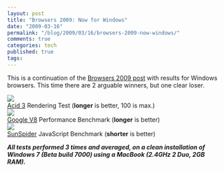 ```yaml
---
layout: post
title: "Browsers 2009: Now for Windows"
date: "2009-03-16"
permalink: "/blog/2009/03/16/browsers-2009-now-windows/"
comments: true
categories: tech
published: true
tags: 
---
```


This is a continuation of the [Browsers 2009 post](/blog/2009/03/11/browsers-2009-we-have-winner/) with results for Windows browsers. 
This time there are 2 arguable winners, but one clear loser.

<!-- more -->

<div class="figure">
<img src="/images/illustrations/2009-03-16/browsers-2009-now-windows-1-Acid3.png">
<div class="legend">
<a href="http://acid3.acidtests.org/">Acid 3</a> Rendering Test (<strong>longer</strong> is better, 100 is max.)
</div>
</div>


<div class="figure">
<img src="/images/illustrations/2009-03-16/browsers-2009-now-windows-2-V8.png">
<div class="legend">
<a href="http://v8.googlecode.com/svn/data/benchmarks/v3/run.html">Google V8</a> Performance Benchmark (<strong>longer</strong> is better)
</div>
</div>


<div class="figure">
<img src="/images/illustrations/2009-03-16/browsers-2009-now-windows-3-SunSpider.png">
<div class="legend">
<a href="http://www2.webkit.org/perf/sunspider-0.9/sunspider.html">SunSpider</a> JavaScript Benchmark (<strong>shorter</strong> is better)
</div>
</div>

***All tests performed 3 times and averaged, on a clean installation of Windows 7 (Beta build 7000) using a MacBook (2.4GHz 2 Duo, 2GB RAM).***
